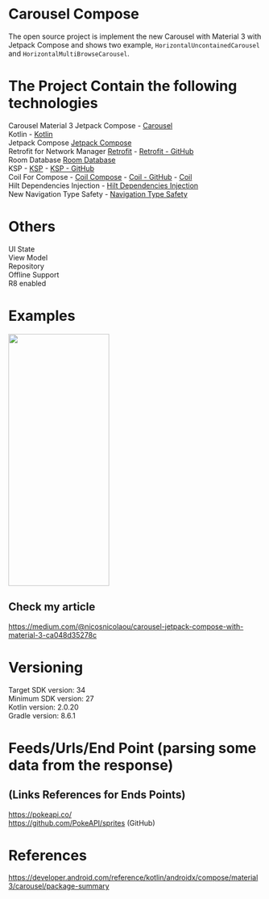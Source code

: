 # Carousel Compose
The open source project is implement the new Carousel with Material 3 with Jetpack Compose and shows two example, `HorizontalUncontainedCarousel` and `HorizontalMultiBrowseCarousel`.

# The Project Contain the following technologies
Carousel Material 3 Jetpack Compose - [Carousel](https://developer.android.com/reference/kotlin/androidx/compose/material3/carousel/package-summary) <br />
Kotlin - [Kotlin](https://kotlinlang.org/docs/getting-started.html) <br />
Jetpack Compose [Jetpack Compose](https://developer.android.com/develop/ui/compose) <br />
Retrofit for Network Manager [Retrofit](https://square.github.io/retrofit/) - [Retrofit - GitHub](https://github.com/square/retrofit) <br />
Room Database [Room Database](https://developer.android.com/training/data-storage/room) <br />
KSP - [KSP](https://developer.android.com/build/migrate-to-ksp) - [KSP - GitHub](https://github.com/google/ksp) <br />
Coil For Compose - [Coil Compose](https://coil-kt.github.io/coil/compose/) - [Coil - GitHub](https://coil-kt.github.io/coil/) - [Coil](https://github.com/coil-kt/coil) <br />
Hilt Dependencies Injection - [Hilt Dependencies Injection](https://developer.android.com/training/dependency-injection/hilt-android) <br />
New Navigation Type Safety - [Navigation Type Safety](https://medium.com/androiddevelopers/navigation-compose-meet-type-safety-e081fb3cf2f8) <br />

# Others
UI State <br />
View Model <br />
Repository <br />
Offline Support <br />
R8 enabled <br />

# Examples
<p align="left">
  <a title="simulator_image"><img src="examples/example_gif.gif" height="500" width="200"></a>
</p>

## Check my article
https://medium.com/@nicosnicolaou/carousel-jetpack-compose-with-material-3-ca048d35278c <br />

# Versioning
Target SDK version: 34 <br />
Minimum SDK version: 27 <br />
Kotlin version: 2.0.20 <br />
Gradle version: 8.6.1 <br />

# Feeds/Urls/End Point (parsing some data from the response)
## (Links References for Ends Points)
https://pokeapi.co/ <br />
https://github.com/PokeAPI/sprites (GitHub) <br />

# References
https://developer.android.com/reference/kotlin/androidx/compose/material3/carousel/package-summary
